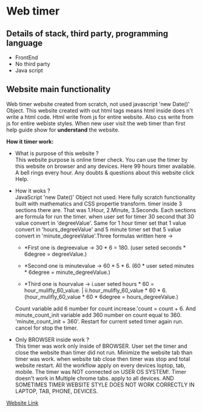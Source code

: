 # Web timer

## Details of stack, third party, programming language
- FrontEnd
- No third party
- Java script

## Website main functionality
Web timer website created from scratch, not used javascript 'new Date()' Object. This website created with out html tags means html inside does n't write a html code. Html write from js for entire website. Also css write from js for entire webiste styles. When new user visit the web timer than first help guide show for **understand** the website.

**How it timer work:** 
- What is purpose of this website ? <br> This website purpose is online timer check. You can use the timer by this website on browser and any devices. Here 99 hours timer available. A bell rings every hour. Any doubts & questions about this website click Help.

- How it woks ? <br> JavaScript 'new Date()' Object not used. Here fully scratch functionality built with mathematics and CSS propertie transform. timer inside 3 sections there are. That was 1.Hour, 2.Minute, 3.Seconds. Each sections are formula for run the timer. when user set for timer 30 second that 30 value convert in 'degreeValue'. Same for 1 hour timer set that 1 value convert in 'hours_degreeValue' and 5 minute timer set that 5 value convert in 'minute_degreeValue'.Three formulas written here ->
    - *First one is degreevalue -> 30 * 6 = 180. (user seted seconds * 6degree = degreeValue.)

    - *Second one is minutevalue -> 60 * 5 * 6. (60 * user seted minutes * 6degree = minute_degreeValue.)

    - *Third one is hourvalue -> i.user seted hours * 60 = hour_mulifly_60_value. | ii.hour_mulifly_60_value * 60 * 6. (hour_mulifly_60_value * 60 * 6degree = hours_degreeValue.)

    Count variable add 6 number for count increase.'count = count + 6. And minute_count_init variable add 360 number on count equal to 360. 'minute_count_init + 360'. Restart for current seted timer again run. cancel for stop the timer.

- Only BROWSER inside work ? <br> This timer was work only inside of BROWSER. User set the timer and close the website than timer did not run. Minimize the website tab than timer was work. when website tab close then timer was stop and total website restart. All the workflow apply on every devices loptop, tab, mobile. The timer was NOT connected on USER OS SYSTEM!. Timer doesn't work in Multiple chrome tabs. apply to all devices. AND SOMETIMES TIMER WEBSITE STYLE DOES NOT WORK CORRECTLY IN LAPTOP, TAB, PHONE, DEVICES.

[Website Link](https://website-timer.netlify.app/)
